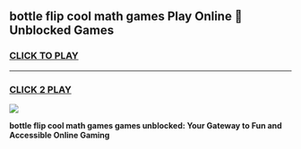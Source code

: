 
## bottle flip cool math games Play Online 👋 Unblocked Games
<h3>
<a href="https://news.freeplayer.one?title=bottle_flip_cool_math_games&ref=17CMG">CLICK TO PLAY</a></h3>
<hr>

<h3>
<a href="https://news.freeplayer.one?title=bottle_flip_cool_math_games&ref=17CMG">CLICK 2 PLAY</a>
  
</h3>

<a href="https://news.freeplayer.one?title=bottle_flip_cool_math_games&ref=17CMG/"><img src="https://clearcache.store/games.png"></a>


**bottle flip cool math games games unblocked: Your Gateway to Fun and Accessible Online Gaming**
